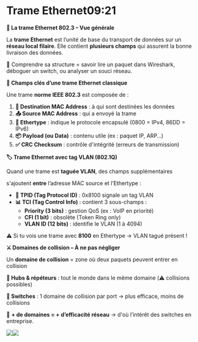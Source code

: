 # Trame Ethernet09:21

**📡 La trame Ethernet 802.3 – Vue générale**

La **trame Ethernet** est l’unité de base du transport de données sur un **réseau local filaire**. Elle contient **plusieurs champs** qui assurent la bonne livraison des données.

🎯 Comprendre sa structure = savoir lire un paquet dans Wireshark, déboguer un switch, ou analyser un souci réseau.



**🧱 Champs clés d’une trame Ethernet classique**

Une trame **norme IEEE 802.3** est composée de :

1.  **📨 Destination MAC Address** : à qui sont destinées les données
2.  **📤 Source MAC Address** : qui a envoyé la trame
3.  **📘 Ethertype** : indique le protocole encapsulé (0800 = IPv4, 86DD = IPv6)
4.  **📦 Payload (ou Data)** : contenu utile (ex : paquet IP, ARP…)
5.  **✅ CRC Checksum** : contrôle d'intégrité (erreurs de transmission)



**🏷️ Trame Ethernet avec tag VLAN (802.1Q)**

Quand une trame est **taguée VLAN**, des champs supplémentaires

s'ajoutent **entre** l’adresse MAC source et l’Ethertype :

- **🔖 TPID (Tag Protocol ID)** : 0x8100 signale un tag VLAN
- **📊 TCI (Tag Control Info)** : contient 3 sous-champs :
  - **Priority (3 bits)** : gestion QoS (ex : VoIP en priorité)
  - **CFI (1 bit)** : obsolète (Token Ring only)
  - **VLAN ID (12 bits)** : identifie le VLAN (1 à 4094)

⚠️ Si tu vois une trame avec **8100** en Ethertype → VLAN tagué présent !



**⚔️ Domaines de collision – À ne pas négliger**

Un **domaine de collision** = zone où deux paquets peuvent entrer en collision

**🧱 Hubs & répéteurs** : tout le monde dans le même domaine (⚠️ collisions possibles)

**🧠 Switches** : 1 domaine de collision par port → plus efficace, moins de collisions

🧠 **+ de domaines = + d’efficacité réseau** → d'où l’intérêt des switches en entreprise.

![](../../media/Cours-Infrastructures-réseaux-Trame-Ethernet-image2.png)![](../../media/Cours-Infrastructures-réseaux-Trame-Ethernet-image3.png)




